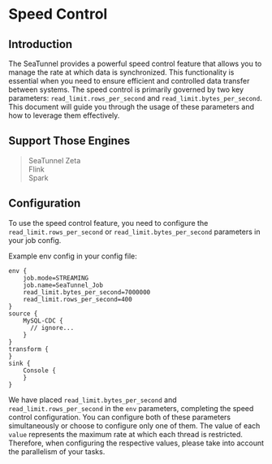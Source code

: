# Speed Control

## Introduction

The SeaTunnel provides a powerful speed control feature that allows you to manage the rate at which data is synchronized.
This functionality is essential when you need to ensure efficient and controlled data transfer between systems.
The speed control is primarily governed by two key parameters: `read_limit.rows_per_second` and `read_limit.bytes_per_second`.
This document will guide you through the usage of these parameters and how to leverage them effectively.

## Support Those Engines

> SeaTunnel Zeta<br/>
> Flink<br/>
> Spark<br/>

## Configuration

To use the speed control feature, you need to configure the `read_limit.rows_per_second` or `read_limit.bytes_per_second` parameters in your job config.

Example env config in your config file:

```hocon
env {
    job.mode=STREAMING
    job.name=SeaTunnel_Job
    read_limit.bytes_per_second=7000000
    read_limit.rows_per_second=400
}
source {
    MySQL-CDC {
      // ignore...
    }
}
transform {
}
sink {
    Console {
    }
}
```

We have placed `read_limit.bytes_per_second` and `read_limit.rows_per_second` in the `env` parameters, completing the speed control configuration.
You can configure both of these parameters simultaneously or choose to configure only one of them. The value of each `value` represents the maximum rate at which each thread is restricted.
Therefore, when configuring the respective values, please take into account the parallelism of your tasks.
